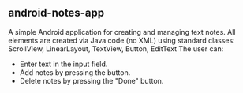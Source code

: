 ## android-notes-app
A simple Android application for creating and managing text notes. All elements are created via Java code (no XML) using standard classes: ScrollView, LinearLayout, TextView, Button, EditText The user can:
- Enter text in the input field.
- Add notes by pressing the button.
- Delete notes by pressing the "Done" button.
